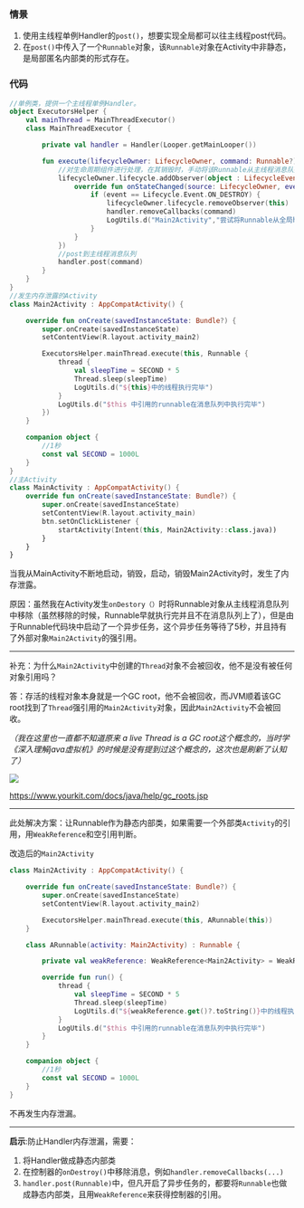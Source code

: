 ### 情景

1. 使用主线程单例Handler的`post()`，想要实现全局都可以往主线程post代码。
2. 在`post()`中传入了一个`Runnable`对象，该`Runnable`对象在Activity中非静态，是局部匿名内部类的形式存在。

### 代码

``` kotlin
//单例类，提供一个主线程单例Handler。
object ExecutorsHelper {
    val mainThread = MainThreadExecutor()
    class MainThreadExecutor {

        private val handler = Handler(Looper.getMainLooper())

        fun execute(lifecycleOwner: LifecycleOwner, command: Runnable?) {
			//对生命周期组件进行处理，在其销毁时，手动将该Runnable从主线程消息队列中移除
            lifecycleOwner.lifecycle.addObserver(object : LifecycleEventObserver {
                override fun onStateChanged(source: LifecycleOwner, event: Lifecycle.Event){
                    if (event == Lifecycle.Event.ON_DESTROY) {
                        lifecycleOwner.lifecycle.removeObserver(this)
                        handler.removeCallbacks(command)
                        LogUtils.d("Main2Activity","尝试将Runnable从全局handler中移除！")
                    }
                }
            })
			//post到主线程消息队列
            handler.post(command)
        }
    }
}
//发生内存泄露的Activity
class Main2Activity : AppCompatActivity() {

    override fun onCreate(savedInstanceState: Bundle?) {
        super.onCreate(savedInstanceState)
        setContentView(R.layout.activity_main2)

        ExecutorsHelper.mainThread.execute(this, Runnable {
            thread {
                val sleepTime = SECOND * 5
                Thread.sleep(sleepTime)
                LogUtils.d("${this}中的线程执行完毕")
            }
            LogUtils.d("$this 中引用的runnable在消息队列中执行完毕")
        })
    }

    companion object {
        //1秒
        const val SECOND = 1000L
    }
}
//主Activity
class MainActivity : AppCompatActivity() {
    override fun onCreate(savedInstanceState: Bundle?) {
        super.onCreate(savedInstanceState)
        setContentView(R.layout.activity_main)
        btn.setOnClickListener {
            startActivity(Intent(this, Main2Activity::class.java))
        }
    }
}
```

当我从MainActivity不断地启动，销毁，启动，销毁Main2Activity时，发生了内存泄露。

原因：虽然我在Activity发生`onDestory（）`时将Runnable对象从主线程消息队列中移除（虽然移除的时候，Runnable早就执行完并且不在消息队列上了），但是由于Runnable代码块中启动了一个异步任务，这个异步任务等待了5秒，并且持有了外部对象`Main2Activity`的强引用。

---

补充：为什么`Main2Activity`中创建的`Thread`对象不会被回收，他不是没有被任何对象引用吗？

答：存活的线程对象本身就是一个GC root，他不会被回收，而JVM顺着该GC root找到了`Thread`强引用的`Main2Activity`对象，因此`Main2Activity`不会被回收。

*（我在这里也一直都不知道原来 a live Thread is a GC root这个概念的，当时学《深入理解java虚拟机》的时候是没有提到过这个概念的，这次也是刷新了认知了）*

![](https://upload-images.jianshu.io/upload_images/7177220-40cad7fa1c198e65.png?imageMogr2/auto-orient/strip%7CimageView2/2/w/1240)

https://www.yourkit.com/docs/java/help/gc_roots.jsp

---



此处解决方案：让Runnable作为静态内部类，如果需要一个外部类`Activity`的引用，用`WeakReference`和空引用判断。

改造后的`Main2Activity`

``` kotlin
class Main2Activity : AppCompatActivity() {

    override fun onCreate(savedInstanceState: Bundle?) {
        super.onCreate(savedInstanceState)
        setContentView(R.layout.activity_main2)

        ExecutorsHelper.mainThread.execute(this, ARunnable(this))
    }

    class ARunnable(activity: Main2Activity) : Runnable {

        private val weakReference: WeakReference<Main2Activity> = WeakReference(activity)

        override fun run() {
            thread {
                val sleepTime = SECOND * 5
                Thread.sleep(sleepTime)
                LogUtils.d("${weakReference.get()?.toString()}中的线程执行完毕")
            }
            LogUtils.d("$this 中引用的runnable在消息队列中执行完毕")
        }
    }

    companion object {
        //1秒
        const val SECOND = 1000L
    }
}
```

不再发生内存泄漏。

---
**启示**:防止Handler内存泄漏，需要：
1. 将Handler做成静态内部类
2. 在控制器的`onDestroy()`中移除消息，例如`handler.removeCallbacks(...)`
3. `handler.post(Runnable)`中，但凡开启了异步任务的，都要将`Runnable`也做成静态内部类，且用`WeakReference`来获得控制器的引用。
